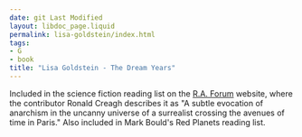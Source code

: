 ```yaml
---
date: git Last Modified
layout: libdoc_page.liquid
permalink: lisa-goldstein/index.html
tags:
- G
- book
title: "Lisa Goldstein - The Dream Years"
---
```


Included in the science fiction  reading list on the  <a href="http://raforum.info/spip.php?article6055&amp;lang=en"> R.A. Forum</a> website, where  the contributor Ronald Creagh describes it as "A subtle evocation of anarchism  in the uncanny universe of a surrealist crossing the avenues of time in Paris."  Also included in Mark Bould's Red Planets  reading list.